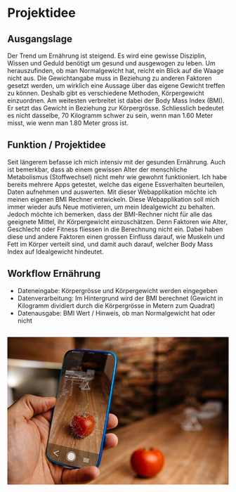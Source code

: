 # Projektidee

## Ausgangslage
Der Trend um Ernährung ist steigend.
Es wird eine gewisse Disziplin, Wissen und Geduld benötigt um gesund und ausgewogen zu leben.
Um herauszufinden, ob man Normalgewicht hat, reicht ein Blick auf die Waage nicht aus. Die Gewichtangabe muss in Beziehung zu anderen Faktoren gesetzt werden, um wirklich eine Aussage über das eigene Gewicht treffen zu können. Deshalb gibt es verschiedene Methoden, Körpergewicht einzuordnen. Am weitesten verbreitet ist dabei der Body Mass Index (BMI). Er setzt das Gewicht in Beziehung zur Körpergrösse. Schliesslich bedeutet es nicht dasselbe, 70 Kilogramm schwer zu sein, wenn man 1.60 Meter misst, wie wenn man 1.80 Meter gross ist.


## Funktion / Projektidee
Seit längerem befasse ich mich intensiv mit der gesunden Ernährung. Auch ist bemerkbar, dass ab einem gewissen Alter der menschliche Metabolismus (Stoffwechsel) nicht mehr wie gewohnt funktioniert. Ich habe bereits mehrere Apps getestet, welche das eigene Essverhalten beurteilen, Daten aufnehmen und auswerten.
Mit dieser Webapplikation möchte ich meinen eigenen BMI Rechner entwickeln. Diese Webapplikation soll mich immer wieder aufs Neue motivieren, um mein Idealgewicht zu behalten. Jedoch möchte ich bemerken, dass der BMI-Rechner nicht für alle das geeignete Mittel, ihr Körpergewicht einzuschätzen. Denn Faktoren wie Alter, Geschlecht oder Fitness fliessen in die Berechnung nicht ein. Dabei haben diese und andere Faktoren einen grossen Einfluss darauf, wie Muskeln und Fett im Körper verteilt sind, und damit auch darauf, welcher Body Mass Index auf Idealgewicht hindeutet.

## Workflow Ernährung
* Dateneingabe: Körpergrösse und Körpergewicht werden eingegeben
* Datenverarbeitung: Im Hintergrund wird der BMI berechnet (Gewicht in Kilogramm dividiert durch die Körpergrösse in Metern zum Quadrat)
* Datenausgabe: BMI Wert / Hinweis, ob man Normalgewicht hat oder nicht

##  
![Bild 1](Kalorienzähler.jpg)